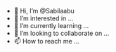 - 👋 Hi, I’m @Sabilaabu
- 👀 I’m interested in ...
- 🌱 I’m currently learning ...
- 💞️ I’m looking to collaborate on ...
- 📫 How to reach me ...

<!---
Sabilaabu/Sabilaabu is a ✨ special ✨ repository because its `README.md` (this file) appears on your GitHub profile.
You can click the Preview link to take a look at your changes.
--->
